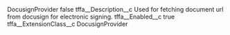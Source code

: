 <?xml version="1.0" encoding="UTF-8"?>
<CustomMetadata xmlns="http://soap.sforce.com/2006/04/metadata" xmlns:xsi="http://www.w3.org/2001/XMLSchema-instance" xmlns:xsd="http://www.w3.org/2001/XMLSchema">
    <label>DocusignProvider</label>
    <protected>false</protected>
    <values>
        <field>tffa__Description__c</field>
        <value xsi:type="xsd:string">Used for fetching document url from docusign for electronic signing.</value>
    </values>
    <values>
        <field>tffa__Enabled__c</field>
        <value xsi:type="xsd:boolean">true</value>
    </values>
    <values>
        <field>tffa__ExtensionClass__c</field>
        <value xsi:type="xsd:string">DocusignProvider</value>
    </values>
</CustomMetadata>
